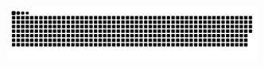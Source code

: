 ![GitHub Snake Light](https://github.com/NCHIBR/NCHIBR/blob/output/github-contribution-grid-snake.svg)
